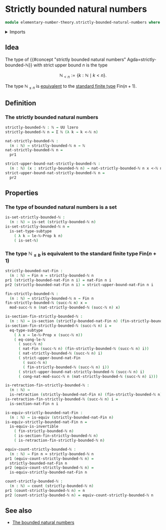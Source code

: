 # Strictly bounded natural numbers

```agda
module elementary-number-theory.strictly-bounded-natural-numbers where
```

<details><summary>Imports</summary>

```agda
open import elementary-number-theory.congruence-natural-numbers
open import elementary-number-theory.equality-natural-numbers
open import elementary-number-theory.modular-arithmetic-standard-finite-types
open import elementary-number-theory.natural-numbers
open import elementary-number-theory.strict-inequality-natural-numbers

open import foundation.dependent-pair-types
open import foundation.equivalences
open import foundation.retractions
open import foundation.sections
open import foundation.sets
open import foundation.subtypes
open import foundation.universe-levels

open import univalent-combinatorics.counting
open import univalent-combinatorics.standard-finite-types
```

</details>

## Idea

The type of {{#concept "strictly bounded natural numbers" Agda=strictly-bounded-ℕ}} with strict upper bound $n$ is the type

$$
  \mathbb{N}_{< n} := \{k : ℕ \mid k < n\}.
$$

The type $\mathbb{N}_{\leq n}$ is [equivalent](foundation-core.equivalences.md) to the [standard finite type](univalent-combinatorics.standard-finite-types.md) $\mathsf{Fin}(n+1)$.

## Definition

### The strictly bounded natural numbers

```agda
strictly-bounded-ℕ : ℕ → UU lzero
strictly-bounded-ℕ n = Σ ℕ (λ k → k <-ℕ n)

nat-strictly-bounded-ℕ :
  (n : ℕ) → strictly-bounded-ℕ n → ℕ
nat-strictly-bounded-ℕ n =
  pr1

strict-upper-bound-nat-strictly-bounded-ℕ :
  (n : ℕ) (x : strictly-bounded-ℕ n) → nat-strictly-bounded-ℕ n x <-ℕ n
strict-upper-bound-nat-strictly-bounded-ℕ n =
  pr2
```

## Properties

### The type of bounded natural numbers is a set

```agda
is-set-strictly-bounded-ℕ :
  (n : ℕ) → is-set (strictly-bounded-ℕ n)
is-set-strictly-bounded-ℕ n =
  is-set-type-subtype
    ( λ k → le-ℕ-Prop k n)
    ( is-set-ℕ)
```

### The type $\mathbb{N}_{\leq b}$ is equivalent to the standard finite type $\mathsf{Fin}(n+1)$

```agda
strictly-bounded-nat-Fin :
  (n : ℕ) → Fin n → strictly-bounded-ℕ n
pr1 (strictly-bounded-nat-Fin n i) = nat-Fin n i
pr2 (strictly-bounded-nat-Fin n i) = strict-upper-bound-nat-Fin n i

fin-strictly-bounded-ℕ :
  (n : ℕ) → strictly-bounded-ℕ n → Fin n
fin-strictly-bounded-ℕ (succ-ℕ n) x =
  mod-succ-ℕ n (nat-strictly-bounded-ℕ (succ-ℕ n) x)

is-section-fin-strictly-bounded-ℕ :
  (n : ℕ) → is-section (strictly-bounded-nat-Fin n) (fin-strictly-bounded-ℕ n)
is-section-fin-strictly-bounded-ℕ (succ-ℕ n) i =
  eq-type-subtype
    ( λ x → le-ℕ-Prop x (succ-ℕ n))
    ( eq-cong-le-ℕ
      ( succ-ℕ n)
      ( nat-Fin (succ-ℕ n) (fin-strictly-bounded-ℕ (succ-ℕ n) i))
      ( nat-strictly-bounded-ℕ (succ-ℕ n) i)
      ( strict-upper-bound-nat-Fin
        ( succ-ℕ n)
        ( fin-strictly-bounded-ℕ (succ-ℕ n) i))
      ( strict-upper-bound-nat-strictly-bounded-ℕ (succ-ℕ n) i)
      ( cong-nat-mod-succ-ℕ n (nat-strictly-bounded-ℕ (succ-ℕ n) i)))

is-retraction-fin-strictly-bounded-ℕ :
  (n : ℕ) →
  is-retraction (strictly-bounded-nat-Fin n) (fin-strictly-bounded-ℕ n)
is-retraction-fin-strictly-bounded-ℕ (succ-ℕ n) i =
  is-section-nat-Fin n i

is-equiv-strictly-bounded-nat-Fin :
  (n : ℕ) → is-equiv (strictly-bounded-nat-Fin n)
is-equiv-strictly-bounded-nat-Fin n =
  is-equiv-is-invertible
    ( fin-strictly-bounded-ℕ n)
    ( is-section-fin-strictly-bounded-ℕ n)
    ( is-retraction-fin-strictly-bounded-ℕ n)

equiv-count-strictly-bounded-ℕ :
  (n : ℕ) → Fin n ≃ strictly-bounded-ℕ n
pr1 (equiv-count-strictly-bounded-ℕ n) =
  strictly-bounded-nat-Fin n
pr2 (equiv-count-strictly-bounded-ℕ n) =
  is-equiv-strictly-bounded-nat-Fin n

count-strictly-bounded-ℕ :
  (n : ℕ) → count (strictly-bounded-ℕ n)
pr1 (count-strictly-bounded-ℕ n) = n
pr2 (count-strictly-bounded-ℕ n) = equiv-count-strictly-bounded-ℕ n
```

## See also

- [The bounded natural numbers](elementary-number-theory.bounded-natural-numbers.md)
